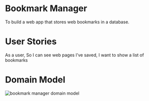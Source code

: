 # Bookmark Manager

To build a web app that stores web bookmarks in a database.

# User Stories

As a user,
So I can see web pages I’ve saved,
I want to show a list of bookmarks

# Domain Model
![bookmark manager domain model](bookmark_manager_1.png)